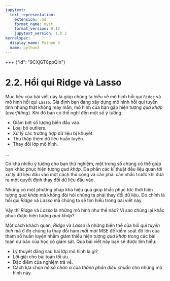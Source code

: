 ```yaml
---
jupytext:
  text_representation:
    extension: .md
    format_name: myst
    format_version: 0.12
    jupytext_version: 1.8.2
kernelspec:
  display_name: Python 3
  name: python3
---
```


+++ {"id": "9CXjGT8ppQIn"}

# 2.2. Hồi qui Ridge và Lasso

Mục tiêu của bài viết này là giúp chúng ta hiểu về mô hình hồi qui `Ridge` và mô hình hồi qui `Lasso`. Giả định bạn đang xây dựng mô hình hồi qui tuyến tính nhưng thật không may mắn, mô hình của bạn gặp hiện tượng _quá khớp_ (_overfitting_). Khi đó bạn có thể nghĩ đến một số ý tưởng:

* Giảm bớt số lượng biến đầu vào.
* Loại bỏ outliers.
* Xử lý các trường hợp dữ liệu bị khuyết.
* Thu thập thêm dữ liệu huấn luyện.
* Thay đổi lớp mô hình.

...

Có khá nhiều ý tưởng cho bạn thử nghiệm, một trong số chúng có thể giúp bạn khắc phục hiện tượng _quá khớp_. Đa phần các kĩ thuật đều liệu quan tới xử lý dữ liệu đầu vào một cách thủ công và cần phải cân nhắc trước khi đưa ra một quyết định thay đổi dữ liệu đầu vào.

Nhưng có một phương pháp khá hiệu quả giúp khắc phục tức thời hiện tượng _quá khớp_ mà không đòi hỏi chúng ta phải thay đổi dữ liệu. Đó chính là hồi qui _Ridge_ và _Lasso_ mà chúng ta sẽ tìm hiểu trong bài viết này.

Vậy thì _Ridge_ và _Lasso_ là những mô hình như thế nào? Vì sao chúng lại khắc phục được hiện tượng _quá khớp_?

Một cách khách quan, _Ridge_ và _Lasso_ là những biến thể của _hồi qui tuyến tính_ mà ở đó chúng ta thay đổi hàm _mất mát_ MSE để kiểm soát độ lớn của tham số huấn luyện nhằm giảm thiểu hiện tượng _quá khớp_ trong các bài toán dự báo của học có giám sát. Qua bài viết này bạn sẽ được tìm hiểu:

* Lý thuyết đằng sau hai lớp mô hình là gì?
* Lời giải cho bài toán tối ưu.
* Đặc điểm của nghiệm trả về.
* Cách lựa chọn _hệ số nhân_ $\alpha$ của _thành phần điều chuẩn_ cho những mô hình này.
